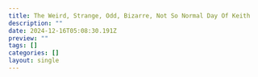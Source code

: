 ```yaml
---
title: The Weird, Strange, Odd, Bizarre, Not So Normal Day Of Keith
description: ""
date: 2024-12-16T05:08:30.191Z
preview: ""
tags: []
categories: []
layout: single
---
```

